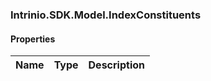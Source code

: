 [//]: # (CLASS:Intrinio.SDK.Model.IndexConstituents)

[//]: # (KIND:object)

### Intrinio.SDK.Model.IndexConstituents
#### Properties

[//]: # (START_DEFINITION)

Name | Type | Description
------------ | ------------- | -------------

[//]: # (END_DEFINITION)


